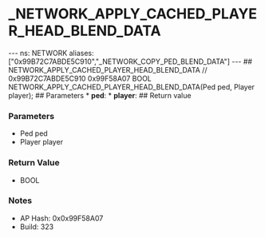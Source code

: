 # _NETWORK_APPLY_CACHED_PLAYER_HEAD_BLEND_DATA

--- ns: NETWORK aliases: ["0x99B72C7ABDE5C910","_NETWORK_COPY_PED_BLEND_DATA"] --- ## NETWORK_APPLY_CACHED_PLAYER_HEAD_BLEND_DATA  // 0x99B72C7ABDE5C910 0x99F58A07 BOOL NETWORK_APPLY_CACHED_PLAYER_HEAD_BLEND_DATA(Ped ped, Player player);  ## Parameters * **ped**: * **player**:  ## Return value

### Parameters
* Ped ped
* Player player

### Return Value
* BOOL

### Notes
* AP Hash: 0x0x99F58A07
* Build: 323


